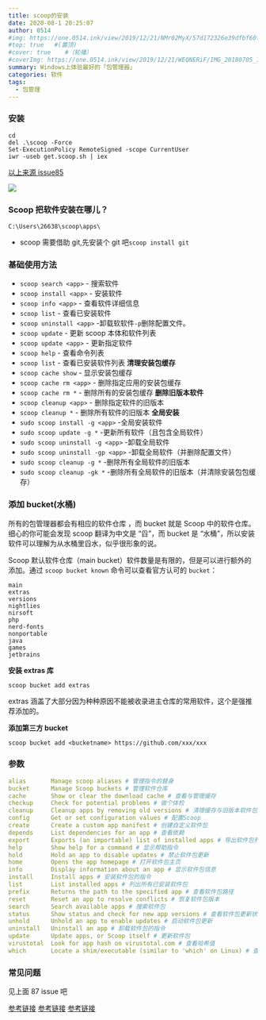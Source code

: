 ```yaml
---
title: scoop的安装
date: 2020-08-1 20:25:07
author: 0514
#img: https://one.0514.ink/view/2019/12/21/NMr02MyX/57d172326e39dfbf60fcdb795a08e758.jpg
#top: true   #(置顶)
#cover: true    #（轮播）
#coverImg: https://one.0514.ink/view/2019/12/21/WEQNERiF/IMG_20180705_173106.jpg
summary: Windows上体验最好的「包管理器」
categories: 软件
tags:
  - 包管理
---
```


### 安装

```
cd
del .\scoop -Force
Set-ExecutionPolicy RemoteSigned -scope CurrentUser
iwr -useb get.scoop.sh | iex
```

[以上来源 issue85](https://github.com/neolee/pilot/issues/89)

![](https://cdn.jsdelivr.net/gh/tianzhenwuxie01/gitpicgo/img/20200802142536.png)

### Scoop 把软件安装在哪儿？

`C:\Users\26638\scoop\apps\`

- scoop 需要借助 git,先安装个 git 吧`scoop install git`

### 基础使用方法

- `scoop search <app>` - 搜索软件
- `scoop install <app>` - 安装软件
- `scoop info <app>` - 查看软件详细信息
- `scoop list` - 查看已安装软件
- `scoop uninstall <app>` -卸载软软件`-p`删除配置文件。
- `scoop update` - 更新 scoop 本体和软件列表
- `scoop update <app>` - 更新指定软件
- `scoop help` - 查看命令列表
- `scoop list` - 查看已安装软件列表
  **清理安装包缓存**
- `scoop cache show` - 显示安装包缓存
- `scoop cache rm <app>` - 删除指定应用的安装包缓存
- `scoop cache rm *` - 删除所有的安装包缓存
  **删除旧版本软件**
- `scoop cleanup <app>` - 删除指定软件的旧版本
- `scoop cleanup *` - 删除所有软件的旧版本
  **全局安装**
- `sudo scoop install -g <app>` -全局安装软件
- `sudo scoop update -g *` -更新所有软件（且包含全局软件）
- `sudo scoop uninstall -g <app>` -卸载全局软件
- `sudo scoop uninstall -gp <app>` -卸载全局软件（并删除配置文件）
- `sudo scoop cleanup -g *` -删除所有全局软件的旧版本
- `sudo scoop cleanup -gk *` -删除所有全局软件的旧版本（并清除安装包包缓存）

### 添加 bucket(水桶)

所有的包管理器都会有相应的软件仓库 ，而 bucket 就是 Scoop 中的软件仓库。细心的你可能会发现 scoop 翻译为中文是 “舀”，而 bucket 是 “水桶”，所以安装软件可以理解为从水桶里舀水，似乎很形象的说。

Scoop 默认软件仓库（main bucket）软件数量是有限的，但是可以进行额外的添加。通过 `scoop bucket known` 命令可以查看官方认可的 `bucket`：

```
main
extras
versions
nightlies
nirsoft
php
nerd-fonts
nonportable
java
games
jetbrains
```

**安装 extras 库**

`scoop bucket add extras`

extras 涵盖了大部分因为种种原因不能被收录进主仓库的常用软件，这个是强推荐添加的。

**添加第三方 bucket**

`scoop bucket add <bucketname> https://github.com/xxx/xxx`

### 参数

``` yaml
alias       Manage scoop aliases # 管理指令的替身
bucket      Manage Scoop buckets # 管理软件仓库
cache       Show or clear the download cache # 查看与管理缓存
checkup     Check for potential problems # 做个体检
cleanup     Cleanup apps by removing old versions # 清理缓存与旧版本软件包
config      Get or set configuration values # 配置Scoop
create      Create a custom app manifest # 创建自定义软件包
depends     List dependencies for an app # 查看依赖
export      Exports (an importable) list of installed apps # 导出软件包列表
help        Show help for a command # 显示帮助指令
hold        Hold an app to disable updates # 禁止软件包更新
home        Opens the app homepage # 打开软件包主页
info        Display information about an app # 显示软件包信息
install     Install apps # 安装软件包的指令
list        List installed apps # 列出所有已安装软件包
prefix      Returns the path to the specified app # 查看软件包路径
reset       Reset an app to resolve conflicts # 恢复软件包版本
search      Search available apps # 搜索软件包
status      Show status and check for new app versions # 查看软件包更新状态
unhold      Unhold an app to enable updates # 启动软件包更新
uninstall   Uninstall an app # 卸载软件包的指令
update      Update apps, or Scoop itself # 更新软件包
virustotal  Look for app hash on virustotal.com # 查看哈希值
which       Locate a shim/executable (similar to 'which' on Linux) # 查看可执行程序路径
```

### 常见问题

见上面 87 issue 吧

[参考链接](https://zhuanlan.zhihu.com/p/100714842)
[参考链接](https://p3terx.com/archives/scoop-the-best-windows-package-manager.html)
[参考链接](https://github.com/neolee/pilot/issues/89)
